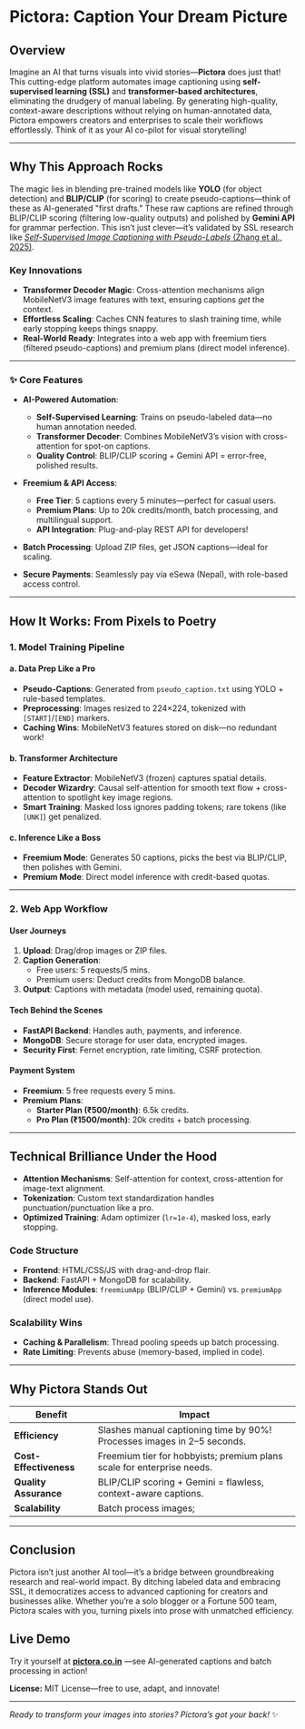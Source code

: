 # Pictora: Caption Your Dream Picture  

## **Overview**  
Imagine an AI that turns visuals into vivid stories—**Pictora** does just that! This cutting-edge platform automates image captioning using **self-supervised learning (SSL)** and **transformer-based architectures**, eliminating the drudgery of manual labeling. By generating high-quality, context-aware descriptions without relying on human-annotated data, Pictora empowers creators and enterprises to scale their workflows effortlessly. Think of it as your AI co-pilot for visual storytelling!  

---

## **Why This Approach Rocks**  
The magic lies in blending pre-trained models like **YOLO** (for object detection) and **BLIP/CLIP** (for scoring) to create pseudo-captions—think of these as AI-generated "first drafts." These raw captions are refined through BLIP/CLIP scoring (filtering low-quality outputs) and polished by **Gemini API** for grammar perfection. This isn’t just clever—it’s validated by SSL research like [*Self-Supervised Image Captioning with Pseudo-Labels* (Zhang et al., 2025)](https://arxiv.org/abs/2504.08531).  

### **Key Innovations**  
- **Transformer Decoder Magic**: Cross-attention mechanisms align MobileNetV3 image features with text, ensuring captions *get* the context.  
- **Effortless Scaling**: Caches CNN features to slash training time, while early stopping keeps things snappy.  
- **Real-World Ready**: Integrates into a web app with freemium tiers (filtered pseudo-captions) and premium plans (direct model inference).  

---

### **✨ Core Features**  
- **AI-Powered Automation**:  
  - **Self-Supervised Learning**: Trains on pseudo-labeled data—no human annotation needed.  
  - **Transformer Decoder**: Combines MobileNetV3’s vision with cross-attention for spot-on captions.  
  - **Quality Control**: BLIP/CLIP scoring + Gemini API = error-free, polished results.  

- **Freemium & API Access**:  
  - **Free Tier**: 5 captions every 5 minutes—perfect for casual users.  
  - **Premium Plans**: Up to 20k credits/month, batch processing, and multilingual support.  
  - **API Integration**: Plug-and-play REST API for developers!  

- **Batch Processing**: Upload ZIP files, get JSON captions—ideal for scaling.  
- **Secure Payments**: Seamlessly pay via eSewa (Nepal), with role-based access control.  

---

## **How It Works: From Pixels to Poetry**  

### **1. Model Training Pipeline**  
#### **a. Data Prep Like a Pro**  
- **Pseudo-Captions**: Generated from `pseudo_caption.txt` using YOLO + rule-based templates.  
- **Preprocessing**: Images resized to 224×224, tokenized with `[START]`/`[END]` markers.  
- **Caching Wins**: MobileNetV3 features stored on disk—no redundant work!  

#### **b. Transformer Architecture**  
- **Feature Extractor**: MobileNetV3 (frozen) captures spatial details.  
- **Decoder Wizardry**: Causal self-attention for smooth text flow + cross-attention to spotlight key image regions.  
- **Smart Training**: Masked loss ignores padding tokens; rare tokens (like `[UNK]`) get penalized.  

#### **c. Inference Like a Boss**  
- **Freemium Mode**: Generates 50 captions, picks the best via BLIP/CLIP, then polishes with Gemini.  
- **Premium Mode**: Direct model inference with credit-based quotas.  

---

### **2. Web App Workflow**  
#### **User Journeys**  
1. **Upload**: Drag/drop images or ZIP files.  
2. **Caption Generation**:  
   - Free users: 5 requests/5 mins.  
   - Premium users: Deduct credits from MongoDB balance.  
3. **Output**: Captions with metadata (model used, remaining quota).  

#### **Tech Behind the Scenes**  
- **FastAPI Backend**: Handles auth, payments, and inference.  
- **MongoDB**: Secure storage for user data, encrypted images.  
- **Security First**: Fernet encryption, rate limiting, CSRF protection.  

#### **Payment System**  
- **Freemium**: 5 free requests every 5 mins.  
- **Premium Plans**:  
  - **Starter Plan (₹500/month)**: 6.5k credits.  
  - **Pro Plan (₹1500/month)**: 20k credits + batch processing.  

---

## **Technical Brilliance Under the Hood**  
- **Attention Mechanisms**: Self-attention for context, cross-attention for image-text alignment.  
- **Tokenization**: Custom text standardization handles punctuation/punctuation like a pro.  
- **Optimized Training**: Adam optimizer (`lr=1e-4`), masked loss, early stopping.  

### **Code Structure**  
- **Frontend**: HTML/CSS/JS with drag-and-drop flair.  
- **Backend**: FastAPI + MongoDB for scalability.  
- **Inference Modules**: `freemiumApp` (BLIP/CLIP + Gemini) vs. `premiumApp` (direct model use).  

### **Scalability Wins**  
- **Caching & Parallelism**: Thread pooling speeds up batch processing.  
- **Rate Limiting**: Prevents abuse (memory-based, implied in code).  

---

## **Why Pictora Stands Out**  
| **Benefit**          | **Impact**                                                                 |  
|-----------------------|-----------------------------------------------------------------------------|  
| **Efficiency**        | Slashes manual captioning time by 90%! Processes images in 2–5 seconds.     |  
| **Cost-Effectiveness**| Freemium tier for hobbyists; premium plans scale for enterprise needs.      |  
| **Quality Assurance** | BLIP/CLIP scoring + Gemini = flawless, context-aware captions.              |  
| **Scalability**       | Batch process images;      |  

---

## **Conclusion**  
Pictora isn’t just another AI tool—it’s a bridge between groundbreaking research and real-world impact. By ditching labeled data and embracing SSL, it democratizes access to advanced captioning for creators and businesses alike. Whether you’re a solo blogger or a Fortune 500 team, Pictora scales with you, turning pixels into prose with unmatched efficiency.  

## **Live Demo**  
Try it yourself at [**pictora.co.in**](https://pictora.co.in) —see AI-generated captions and batch processing in action!  

**License:** MIT License—free to use, adapt, and innovate!  

---  
*Ready to transform your images into stories? Pictora’s got your back!* ✨

